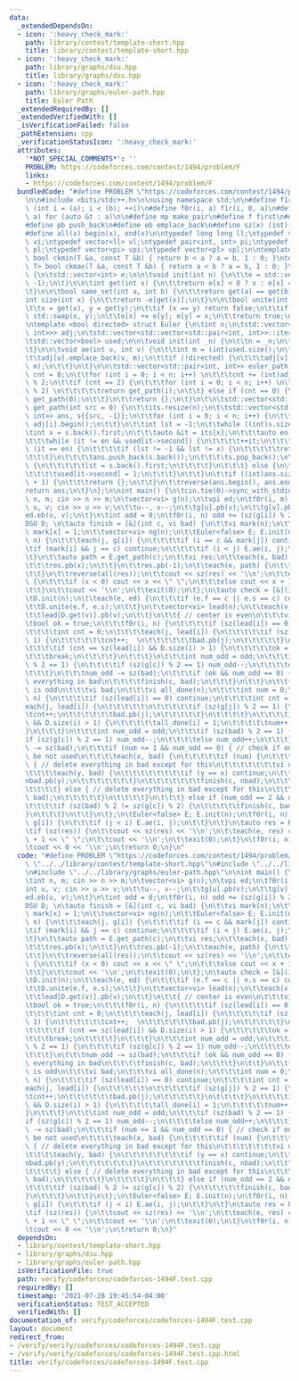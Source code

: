 ```yaml
---
data:
  _extendedDependsOn:
  - icon: ':heavy_check_mark:'
    path: library/contest/template-short.hpp
    title: library/contest/template-short.hpp
  - icon: ':heavy_check_mark:'
    path: library/graphs/dsu.hpp
    title: library/graphs/dsu.hpp
  - icon: ':heavy_check_mark:'
    path: library/graphs/euler-path.hpp
    title: Euler Path
  _extendedRequiredBy: []
  _extendedVerifiedWith: []
  _isVerificationFailed: false
  _pathExtension: cpp
  _verificationStatusIcon: ':heavy_check_mark:'
  attributes:
    '*NOT_SPECIAL_COMMENTS*': ''
    PROBLEM: https://codeforces.com/contest/1494/problem/F
    links:
    - https://codeforces.com/contest/1494/problem/F
  bundledCode: "#define PROBLEM \"https://codeforces.com/contest/1494/problem/F\"\n\
    \n\n#include <bits/stdc++.h>\n\nusing namespace std;\n\n#define f1r(i, a, b) for\
    \ (int i = (a); i < (b); ++i)\n#define f0r(i, a) f1r(i, 0, a)\n#define each(t,\
    \ a) for (auto &t : a)\n\n#define mp make_pair\n#define f first\n#define s second\n\
    #define pb push_back\n#define eb emplace_back\n#define sz(x) (int)(x).size()\n\
    #define all(x) begin(x), end(x)\n\ntypedef long long ll;\ntypedef vector<int>\
    \ vi;\ntypedef vector<ll> vl;\ntypedef pair<int, int> pi;\ntypedef pair<ll, ll>\
    \ pl;\ntypedef vector<pi> vpi;\ntypedef vector<pl> vpl;\n\ntemplate <class T>\
    \ bool ckmin(T &a, const T &b) { return b < a ? a = b, 1 : 0; }\ntemplate <class\
    \ T> bool ckmax(T &a, const T &b) { return a < b ? a = b, 1 : 0; }\n\nstruct DSU\
    \ {\n\tstd::vector<int> e;\n\n\tvoid init(int n) {\n\t\te = std::vector<int>(n,\
    \ -1);\n\t}\n\n\tint get(int x) {\n\t\treturn e[x] < 0 ? x : e[x] = get(e[x]);\n\
    \t}\n\n\tbool same_set(int a, int b) {\n\t\treturn get(a) == get(b);\n\t}\n\n\t\
    int size(int x) {\n\t\treturn -e[get(x)];\n\t}\n\n\tbool unite(int x, int y) {\n\
    \t\tx = get(x), y = get(y);\n\t\tif (x == y) return false;\n\t\tif (e[x] > e[y])\
    \ std::swap(x, y);\n\t\te[x] += e[y]; e[y] = x;\n\t\treturn true;\n\t}\n};\n\n\
    \ntemplate <bool directed> struct Euler {\n\tint n;\n\tstd::vector<std::vector<std::pair<int,\
    \ int>>> adj;\n\tstd::vector<std::vector<std::pair<int, int>>::iterator> its;\n\
    \tstd::vector<bool> used;\n\n\tvoid init(int _n) {\n\t\tn = _n;\n\t\tadj.resize(n);\n\
    \t}\n\n\tvoid ae(int u, int v) {\n\t\tint m = (int)used.size();\n\t\tused.push_back(false);\n\
    \t\tadj[u].emplace_back(v, m);\n\t\tif (!directed) {\n\t\t\tadj[v].emplace_back(u,\
    \ m);\n\t\t}\n\t}\n\n\tstd::vector<std::pair<int, int>> euler_path() {\n\t\tint\
    \ cnt = 0;\n\t\tfor (int i = 0; i < n; i++) \n\t\t\tcnt += (int)adj[i].size()\
    \ % 2;\n\t\tif (cnt == 2) {\n\t\t\tfor (int i = 0; i < n; i++) \n\t\t\t\tif ((int)adj[i].size()\
    \ % 2) \n\t\t\t\t\treturn get_path(i);\n\t\t} else if (cnt == 0) {\n\t\t\treturn\
    \ get_path(0);\n\t\t}\n\t\treturn {};\n\t}\n\t\n\tstd::vector<std::pair<int, int>>\
    \ get_path(int src = 0) {\n\t\tits.resize(n);\n\t\tstd::vector<std::pair<int,\
    \ int>> ans, s{{src, -1}};\n\t\tfor (int i = 0; i < n; i++) {\n\t\t\tits[i] =\
    \ adj[i].begin();\n\t\t}\n\t\tint lst = -1;\n\t\twhile ((int)s.size()) {\n\t\t\
    \tint x = s.back().first;\n\t\t\tauto &it = its[x];\n\t\t\tauto en = adj[x].end();\n\
    \t\t\twhile (it != en && used[it->second]) {\n\t\t\t\t++it;\n\t\t\t}\n\t\t\tif\
    \ (it == en) {\n\t\t\t\tif (lst != -1 && lst != x) {\n\t\t\t\t\treturn {};\n\t\
    \t\t\t}\n\t\t\t\tans.push_back(s.back());\n\t\t\t\ts.pop_back();\n\t\t\t\tif ((int)s.size())\
    \ {\n\t\t\t\t\tlst = s.back().first;\n\t\t\t\t}\n\t\t\t} else {\n\t\t\t\ts.push_back(*it);\n\
    \t\t\t\tused[it->second] = 1;\n\t\t\t}\n\t\t}\n\t\tif ((int)ans.size() != (int)used.size()\
    \ + 1) {\n\t\t\treturn {};\n\t\t}\n\t\treverse(ans.begin(), ans.end());\n\t\t\
    return ans;\n\t}\n};\n\nint main() {\n\tcin.tie(0)->sync_with_stdio(0);\n\tint\
    \ n, m; cin >> n >> m;\n\tvector<vi> g(n);\n\tvpi ed;\n\tf0r(i, m) {\n\t\tint\
    \ u, v; cin >> u >> v;\n\t\tu--, v--;\n\t\tg[u].pb(v);\n\t\tg[v].pb(u);\n\t\t\
    ed.eb(u, v);\n\t}\n\tint odd = 0;\n\tf0r(i, n) odd += (sz(g[i]) % 2 == 1);\n\t\
    DSU D; \n\tauto finish = [&](int c, vi bad) {\n\t\tvi mark(n);\n\t\teach(x, bad)\
    \ mark[x] = 1;\n\t\tvector<vi> ng(n);\n\t\tEuler<false> E; E.init(n);\n\t\tf0r(i,\
    \ n) {\n\t\t\teach(j, g[i]) {\n\t\t\t\tif (i == c && mark[j]) continue;\n\t\t\t\
    \tif (mark[i] && j == c) continue;\n\t\t\t\tif (i < j) E.ae(i, j);\n\t\t\t}\n\t\
    \t}\n\t\tauto path = E.get_path(c);\n\t\tvi res;\n\t\teach(x, bad) {\n\t\t\tres.pb(c);\n\
    \t\t\tres.pb(x);\n\t\t}\n\t\tres.pb(-1);\n\t\teach(e, path) {\n\t\t\tres.pb(e.f);\n\
    \t\t}\n\t\treverse(all(res));\n\t\tcout << sz(res) << '\\n';\n\t\teach(x, res)\
    \ {\n\t\t\tif (x < 0) cout << x << \" \";\n\t\t\telse cout << x + 1 << \" \";\n\
    \t\t}\n\t\tcout << '\\n';\n\t\texit(0);\n\t};\n\tauto check = [&](int c) {\n\t\
    \tD.init(n);\n\t\teach(e, ed) {\n\t\t\tif (e.f == c || e.s == c) continue;\n\t\
    \t\tD.unite(e.f, e.s);\n\t\t}\n\t\tvector<vi> lead(n);\n\t\teach(v, g[c]) {\n\t\
    \t\tlead[D.get(v)].pb(v);\n\t\t}\n\t\t{ // center is even\n\t\t\tvi bad;\n\t\t\
    \tbool ok = true;\n\t\t\tf0r(i, n) {\n\t\t\t\tif (sz(lead[i]) == 0) continue;\n\
    \t\t\t\tint cnt = 0;\n\t\t\t\teach(j, lead[i]) {\n\t\t\t\t\tif (sz(g[j]) % 2 ==\
    \ 1) {\n\t\t\t\t\t\tcnt++;  \n\t\t\t\t\t\tbad.pb(j);\n\t\t\t\t\t}\n\t\t\t\t}\n\
    \t\t\t\tif (cnt == sz(lead[i]) && D.size(i) > 1) {\n\t\t\t\t\tok = false;\n\t\t\
    \t\t\tbreak;\n\t\t\t\t}\n\t\t\t}\n\t\t\tint num_odd = odd;\n\t\t\tif (sz(bad)\
    \ % 2 == 1) {\n\t\t\t\tif (sz(g[c]) % 2 == 1) num_odd--;\n\t\t\t\telse num_odd++;\n\
    \t\t\t}\n\t\t\tnum_odd -= sz(bad);\n\t\t\tif (ok && num_odd == 0) { // delete\
    \ everything in bad\n\t\t\t\tfinish(c, bad);\n\t\t\t}\n\t\t}\n\t\t{ // center\
    \ is odd\n\t\t\tvi bad;\n\t\t\tvi all_done(n);\n\t\t\tint num = 0;\n\t\t\tf0r(i,\
    \ n) {\n\t\t\t\tif (sz(lead[i]) == 0) continue;\n\t\t\t\tint cnt = 0;\n\t\t\t\t\
    each(j, lead[i]) {\n\t\t\t\t\t\n\t\t\t\t\tif (sz(g[j]) % 2 == 1) {\n\t\t\t\t\t\
    \tcnt++;\n\t\t\t\t\t\tbad.pb(j);\n\t\t\t\t\t}\n\t\t\t\t}\n\t\t\t\tif (cnt == sz(lead[i])\
    \ && D.size(i) > 1) {\n\t\t\t\t\tall_done[i] = 1;\n\t\t\t\t\tnum++;\n\t\t\t\t\
    }\n\t\t\t}\n\t\t\tint num_odd = odd;\n\t\t\tif (sz(bad) % 2 == 1) {\n\t\t\t\t\
    if (sz(g[c]) % 2 == 1) num_odd--;\n\t\t\t\telse num_odd++;\n\t\t\t}\n\t\t\tnum_odd\
    \ -= sz(bad);\n\t\t\tif (num <= 1 && num_odd == 0) { // check if one of bad can\
    \ be not used\n\t\t\t\teach(x, bad) {\n\t\t\t\t\tif (num) {\n\t\t\t\t\t\tif (all_done[D.get(x)])\
    \ { // delete everything in bad except for this\n\t\t\t\t\t\t\tvi nbad;\n\t\t\t\
    \t\t\t\teach(y, bad) {\n\t\t\t\t\t\t\t\tif (y == x) continue;\n\t\t\t\t\t\t\t\t\
    nbad.pb(y);\n\t\t\t\t\t\t\t}\n\t\t\t\t\t\t\tfinish(c, nbad);\n\t\t\t\t\t\t}\n\t\
    \t\t\t\t} else { // delete everything in bad except for this\n\t\t\t\t\t\tfinish(c,\
    \ bad);\n\t\t\t\t\t}\n\t\t\t\t}\n\t\t\t} else if (num_odd == 2 && num == 0) {\n\
    \t\t\t\tif (sz(bad) % 2 != sz(g[c]) % 2) {\n\t\t\t\t\tfinish(c, bad);\n\t\t\t\t\
    }\n\t\t\t}\n\t\t}\n\t};\n\tEuler<false> E; E.init(n);\n\tf0r(i, n) { \n\t\teach(j,\
    \ g[i]) {\n\t\t\tif (j < i) E.ae(i, j);\n\t\t}\n\t}\n\tauto res = E.euler_path();\n\
    \tif (sz(res)) {\n\t\tcout << sz(res) << '\\n';\n\t\teach(e, res) cout << e.f\
    \ + 1 << \" \";\n\t\tcout << '\\n';\n\t\texit(0);\n\t}\n\tf0r(i, n) check(i);\n\
    \tcout << 0 << '\\n';\n\treturn 0;\n}\n"
  code: "#define PROBLEM \"https://codeforces.com/contest/1494/problem/F\"\n\n#include\
    \ \"../../library/contest/template-short.hpp\"\n#include \"../../library/graphs/dsu.hpp\"\
    \n#include \"../../library/graphs/euler-path.hpp\"\n\nint main() {\n\tcin.tie(0)->sync_with_stdio(0);\n\
    \tint n, m; cin >> n >> m;\n\tvector<vi> g(n);\n\tvpi ed;\n\tf0r(i, m) {\n\t\t\
    int u, v; cin >> u >> v;\n\t\tu--, v--;\n\t\tg[u].pb(v);\n\t\tg[v].pb(u);\n\t\t\
    ed.eb(u, v);\n\t}\n\tint odd = 0;\n\tf0r(i, n) odd += (sz(g[i]) % 2 == 1);\n\t\
    DSU D; \n\tauto finish = [&](int c, vi bad) {\n\t\tvi mark(n);\n\t\teach(x, bad)\
    \ mark[x] = 1;\n\t\tvector<vi> ng(n);\n\t\tEuler<false> E; E.init(n);\n\t\tf0r(i,\
    \ n) {\n\t\t\teach(j, g[i]) {\n\t\t\t\tif (i == c && mark[j]) continue;\n\t\t\t\
    \tif (mark[i] && j == c) continue;\n\t\t\t\tif (i < j) E.ae(i, j);\n\t\t\t}\n\t\
    \t}\n\t\tauto path = E.get_path(c);\n\t\tvi res;\n\t\teach(x, bad) {\n\t\t\tres.pb(c);\n\
    \t\t\tres.pb(x);\n\t\t}\n\t\tres.pb(-1);\n\t\teach(e, path) {\n\t\t\tres.pb(e.f);\n\
    \t\t}\n\t\treverse(all(res));\n\t\tcout << sz(res) << '\\n';\n\t\teach(x, res)\
    \ {\n\t\t\tif (x < 0) cout << x << \" \";\n\t\t\telse cout << x + 1 << \" \";\n\
    \t\t}\n\t\tcout << '\\n';\n\t\texit(0);\n\t};\n\tauto check = [&](int c) {\n\t\
    \tD.init(n);\n\t\teach(e, ed) {\n\t\t\tif (e.f == c || e.s == c) continue;\n\t\
    \t\tD.unite(e.f, e.s);\n\t\t}\n\t\tvector<vi> lead(n);\n\t\teach(v, g[c]) {\n\t\
    \t\tlead[D.get(v)].pb(v);\n\t\t}\n\t\t{ // center is even\n\t\t\tvi bad;\n\t\t\
    \tbool ok = true;\n\t\t\tf0r(i, n) {\n\t\t\t\tif (sz(lead[i]) == 0) continue;\n\
    \t\t\t\tint cnt = 0;\n\t\t\t\teach(j, lead[i]) {\n\t\t\t\t\tif (sz(g[j]) % 2 ==\
    \ 1) {\n\t\t\t\t\t\tcnt++;  \n\t\t\t\t\t\tbad.pb(j);\n\t\t\t\t\t}\n\t\t\t\t}\n\
    \t\t\t\tif (cnt == sz(lead[i]) && D.size(i) > 1) {\n\t\t\t\t\tok = false;\n\t\t\
    \t\t\tbreak;\n\t\t\t\t}\n\t\t\t}\n\t\t\tint num_odd = odd;\n\t\t\tif (sz(bad)\
    \ % 2 == 1) {\n\t\t\t\tif (sz(g[c]) % 2 == 1) num_odd--;\n\t\t\t\telse num_odd++;\n\
    \t\t\t}\n\t\t\tnum_odd -= sz(bad);\n\t\t\tif (ok && num_odd == 0) { // delete\
    \ everything in bad\n\t\t\t\tfinish(c, bad);\n\t\t\t}\n\t\t}\n\t\t{ // center\
    \ is odd\n\t\t\tvi bad;\n\t\t\tvi all_done(n);\n\t\t\tint num = 0;\n\t\t\tf0r(i,\
    \ n) {\n\t\t\t\tif (sz(lead[i]) == 0) continue;\n\t\t\t\tint cnt = 0;\n\t\t\t\t\
    each(j, lead[i]) {\n\t\t\t\t\t\n\t\t\t\t\tif (sz(g[j]) % 2 == 1) {\n\t\t\t\t\t\
    \tcnt++;\n\t\t\t\t\t\tbad.pb(j);\n\t\t\t\t\t}\n\t\t\t\t}\n\t\t\t\tif (cnt == sz(lead[i])\
    \ && D.size(i) > 1) {\n\t\t\t\t\tall_done[i] = 1;\n\t\t\t\t\tnum++;\n\t\t\t\t\
    }\n\t\t\t}\n\t\t\tint num_odd = odd;\n\t\t\tif (sz(bad) % 2 == 1) {\n\t\t\t\t\
    if (sz(g[c]) % 2 == 1) num_odd--;\n\t\t\t\telse num_odd++;\n\t\t\t}\n\t\t\tnum_odd\
    \ -= sz(bad);\n\t\t\tif (num <= 1 && num_odd == 0) { // check if one of bad can\
    \ be not used\n\t\t\t\teach(x, bad) {\n\t\t\t\t\tif (num) {\n\t\t\t\t\t\tif (all_done[D.get(x)])\
    \ { // delete everything in bad except for this\n\t\t\t\t\t\t\tvi nbad;\n\t\t\t\
    \t\t\t\teach(y, bad) {\n\t\t\t\t\t\t\t\tif (y == x) continue;\n\t\t\t\t\t\t\t\t\
    nbad.pb(y);\n\t\t\t\t\t\t\t}\n\t\t\t\t\t\t\tfinish(c, nbad);\n\t\t\t\t\t\t}\n\t\
    \t\t\t\t} else { // delete everything in bad except for this\n\t\t\t\t\t\tfinish(c,\
    \ bad);\n\t\t\t\t\t}\n\t\t\t\t}\n\t\t\t} else if (num_odd == 2 && num == 0) {\n\
    \t\t\t\tif (sz(bad) % 2 != sz(g[c]) % 2) {\n\t\t\t\t\tfinish(c, bad);\n\t\t\t\t\
    }\n\t\t\t}\n\t\t}\n\t};\n\tEuler<false> E; E.init(n);\n\tf0r(i, n) { \n\t\teach(j,\
    \ g[i]) {\n\t\t\tif (j < i) E.ae(i, j);\n\t\t}\n\t}\n\tauto res = E.euler_path();\n\
    \tif (sz(res)) {\n\t\tcout << sz(res) << '\\n';\n\t\teach(e, res) cout << e.f\
    \ + 1 << \" \";\n\t\tcout << '\\n';\n\t\texit(0);\n\t}\n\tf0r(i, n) check(i);\n\
    \tcout << 0 << '\\n';\n\treturn 0;\n}"
  dependsOn:
  - library/contest/template-short.hpp
  - library/graphs/dsu.hpp
  - library/graphs/euler-path.hpp
  isVerificationFile: true
  path: verify/codeforces/codeforces-1494F.test.cpp
  requiredBy: []
  timestamp: '2021-07-28 19:45:54-04:00'
  verificationStatus: TEST_ACCEPTED
  verifiedWith: []
documentation_of: verify/codeforces/codeforces-1494F.test.cpp
layout: document
redirect_from:
- /verify/verify/codeforces/codeforces-1494F.test.cpp
- /verify/verify/codeforces/codeforces-1494F.test.cpp.html
title: verify/codeforces/codeforces-1494F.test.cpp
---
```

